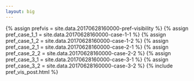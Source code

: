 ```yaml
---
layout: big
---
```

{% assign prefvis = site.data.20170628160000-pref-visibility %}
{% assign pref_case_1_1 = site.data.20170628160000-case-1-1 %}
{% assign pref_case_1_2 = site.data.20170628160000-case-1-2 %}
{% assign pref_case_2_1 = site.data.20170628160000-case-2-1 %}
{% assign pref_case_2_2 = site.data.20170628160000-case-2-2 %}
{% assign pref_case_3_1 = site.data.20170628160000-case-3-1 %}
{% assign pref_case_3_2 = site.data.20170628160000-case-3-2 %}
{% include pref_vis_post.html %}
